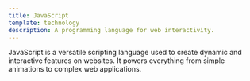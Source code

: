 ```yaml
---
title: JavaScript
template: technology
description: A programming language for web interactivity.
---
```


JavaScript is a versatile scripting language used to create dynamic and interactive features on websites. It powers everything from simple animations to complex web applications.
